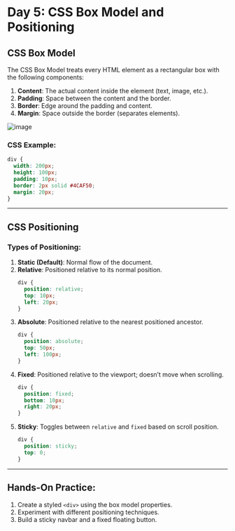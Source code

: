 
# Day 5: CSS Box Model and Positioning

## CSS Box Model
The CSS Box Model treats every HTML element as a rectangular box with the following components:

1. **Content**: The actual content inside the element (text, image, etc.).
2. **Padding**: Space between the content and the border.
3. **Border**: Edge around the padding and content.
4. **Margin**: Space outside the border (separates elements).

![image](https://github.com/user-attachments/assets/0333cc52-8a33-4170-8829-0254e1414a59)

### CSS Example:
```css
div {
  width: 200px;
  height: 100px;
  padding: 10px;
  border: 2px solid #4CAF50;
  margin: 20px;
}
```

---

## CSS Positioning

### Types of Positioning:
1. **Static (Default)**: Normal flow of the document.
2. **Relative**: Positioned relative to its normal position.
   ```css
   div {
     position: relative;
     top: 10px;
     left: 20px;
   }
   ```
3. **Absolute**: Positioned relative to the nearest positioned ancestor.
   ```css
   div {
     position: absolute;
     top: 50px;
     left: 100px;
   }
   ```
4. **Fixed**: Positioned relative to the viewport; doesn’t move when scrolling.
   ```css
   div {
     position: fixed;
     bottom: 10px;
     right: 20px;
   }
   ```
5. **Sticky**: Toggles between `relative` and `fixed` based on scroll position.
   ```css
   div {
     position: sticky;
     top: 0;
   }
   ```

---

## Hands-On Practice:
1. Create a styled `<div>` using the box model properties.
2. Experiment with different positioning techniques.
3. Build a sticky navbar and a fixed floating button.
